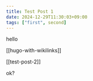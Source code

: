 ```yaml
---
title: Test Post 1
date: 2024-12-29T11:30:03+09:00
tags: ["first", second]
---
```


hello

[[hugo-with-wikilinks]]

[[test-post-2]]

ok?
